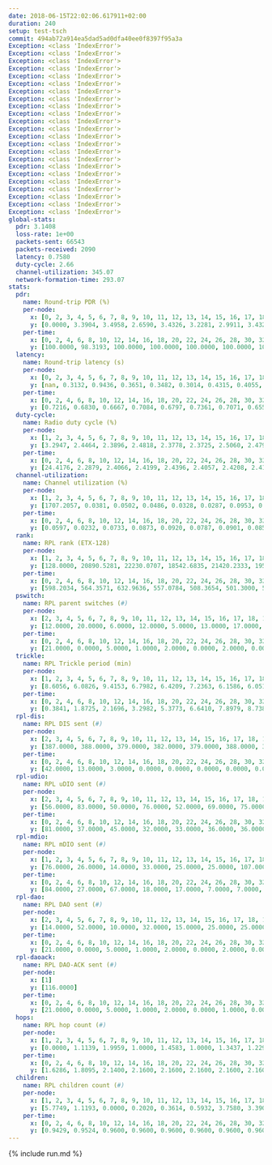```yaml
---
date: 2018-06-15T22:02:06.617911+02:00
duration: 240
setup: test-tsch
commit: 494ab72a914ea5dad5ad0dfa40ee0f8397f95a3a
Exception: <class 'IndexError'>
Exception: <class 'IndexError'>
Exception: <class 'IndexError'>
Exception: <class 'IndexError'>
Exception: <class 'IndexError'>
Exception: <class 'IndexError'>
Exception: <class 'IndexError'>
Exception: <class 'IndexError'>
Exception: <class 'IndexError'>
Exception: <class 'IndexError'>
Exception: <class 'IndexError'>
Exception: <class 'IndexError'>
Exception: <class 'IndexError'>
Exception: <class 'IndexError'>
Exception: <class 'IndexError'>
Exception: <class 'IndexError'>
Exception: <class 'IndexError'>
Exception: <class 'IndexError'>
Exception: <class 'IndexError'>
Exception: <class 'IndexError'>
Exception: <class 'IndexError'>
Exception: <class 'IndexError'>
Exception: <class 'IndexError'>
global-stats:
  pdr: 3.1408
  loss-rate: 1e+00
  packets-sent: 66543
  packets-received: 2090
  latency: 0.7580
  duty-cycle: 2.66
  channel-utilization: 345.07
  network-formation-time: 293.07
stats:
  pdr:
    name: Round-trip PDR (%)
    per-node:
      x: [0, 2, 3, 4, 5, 6, 7, 8, 9, 10, 11, 12, 13, 14, 15, 16, 17, 18, 19, 20, 21, 22, 23, 24, 25, 2085]
      y: [0.0000, 3.3904, 3.4958, 2.6590, 3.4326, 3.2281, 2.9911, 3.4321, 3.2632, 3.3453, 3.1650, 3.0548, 2.8088, 2.6638, 3.6832, 3.3632, 3.1723, 3.0035, 2.7490, 3.1013, 3.1178, 3.0742, 2.6753, 3.3820, 3.1351, 0.0000]
    per-time:
      x: [0, 2, 4, 6, 8, 10, 12, 14, 16, 18, 20, 22, 24, 26, 28, 30, 32, 34, 36, 38, 40, 42, 44, 46, 48, 50, 52, 54, 56, 58, 60, 62, 64, 66, 68, 70, 72, 74, 76, 78, 80, 82, 84, 86, 88, 90, 92, 94, 96, 98, 100, 102, 104, 106, 108, 110, 112, 114, 116, 118, 120, 122, 124, 126, 128, 130, 132, 134, 136, 138, 140, 142, 144, 146, 148, 150, 152, 154, 156, 158, 160, 162, 164, 166, 168, 170, 172, 174, 176, 178, 180, 182, 184, 186, 188, 190, 192, 194, 196, 198, 200, 202, 204, 206, 208, 210, 212, 214, 216, 218, 220, 222, 224, 226, 228, 230, 232, 234, 236]
      y: [100.0000, 98.3193, 100.0000, 100.0000, 100.0000, 100.0000, 100.0000, 100.0000, 100.0000, 100.0000, 99.1736, 99.1597, 100.0000, 100.0000, 100.0000, 100.0000, 100.0000, 10.9375, 0.0000, 0.0000, 0.0000, 0.5867, 0.1044, 0.0000, 0.0000, 0.0000, 0.0000, 0.0000, 0.0000, 0.0000, 0.0000, 0.0000, 0.0000, 0.0000, 0.0000, 0.0000, 0.0000, 0.0000, 0.0000, 0.0000, 0.0000, 0.0000, 0.0000, 0.0000, 0.0000, 0.0000, 0.0000, 0.0000, 0.0000, 0.0000, 0.0000, 0.0000, 0.0000, 0.0000, 0.0000, 0.0000, 0.0000, 0.0000, 0.0000, 0.0000, 0.0000, 0.0000, 0.0000, 0.0000, 0.0000, 0.0000, 0.0000, 0.0000, 0.0000, 0.0000, 0.0000, 0.0000, 0.0000, 0.0000, 0.0000, 0.0000, 0.0000, 0.0000, 0.0000, 0.0000, 0.0000, 0.0000, 0.0000, 0.0000, 0.0000, 0.0000, 0.0000, 0.0000, 0.0000, 0.0000, 0.0000, 0.0000, 0.0000, 0.0000, 0.0000, 0.0000, 0.0000, 0.0000, 0.0000, 0.0000, 0.0000, 0.0000, 0.0000, 0.0000, 0.0000, 0.0000, 0.0000, 0.0000, 0.0000, 0.0000, 0.0000, 0.0000, 0.0000, 0.0000, 0.0000, 0.0000, 0.0000, 0.0000, null]
  latency:
    name: Round-trip latency (s)
    per-node:
      x: [0, 2, 3, 4, 5, 6, 7, 8, 9, 10, 11, 12, 13, 14, 15, 16, 17, 18, 19, 20, 21, 22, 23, 24, 25, 2085]
      y: [nan, 0.3132, 0.9436, 0.3651, 0.3482, 0.3014, 0.4315, 0.4055, 0.5492, 0.8852, 0.7374, 0.8301, 0.5723, 0.6038, 0.7400, 0.6556, 0.7010, 0.9607, 0.8786, 0.9232, 1.1057, 1.2951, 1.1916, 1.0547, 1.4861, nan]
    per-time:
      x: [0, 2, 4, 6, 8, 10, 12, 14, 16, 18, 20, 22, 24, 26, 28, 30, 32, 34, 36, 38, 40, 42, 44, 46, 48, 50, 52, 54, 56, 58, 60, 62, 64, 66, 68, 70, 72, 74, 76, 78, 80, 82, 84, 86, 88, 90, 92, 94, 96, 98, 100, 102, 104, 106, 108, 110, 112, 114, 116, 118, 120, 122, 124, 126, 128, 130, 132, 134, 136, 138, 140, 142, 144, 146, 148, 150, 152, 154, 156, 158, 160, 162, 164, 166, 168, 170, 172, 174, 176, 178, 180, 182, 184, 186, 188, 190, 192, 194, 196, 198, 200, 202, 204, 206, 208, 210, 212, 214, 216, 218, 220, 222, 224, 226, 228, 230, 232, 234, 236]
      y: [0.7216, 0.6830, 0.6667, 0.7084, 0.6797, 0.7361, 0.7071, 0.6555, 0.6983, 0.7264, 0.7297, 0.7618, 0.6797, 0.7058, 0.6895, 0.7160, 0.6589, 1.7379, null, null, null, 5.3152, 4.8274, null, null, null, null, null, null, null, null, null, null, null, null, null, null, null, null, null, null, null, null, null, null, null, null, null, null, null, null, null, null, null, null, null, null, null, null, null, null, null, null, null, null, null, null, null, null, null, null, null, null, null, null, null, null, null, null, null, null, null, null, null, null, null, null, null, null, null, null, null, null, null, null, null, null, null, null, null, null, null, null, null, null, null, null, null, null, null, null, null, null, null, null, null, null, null, null]
  duty-cycle:
    name: Radio duty cycle (%)
    per-node:
      x: [1, 2, 3, 4, 5, 6, 7, 8, 9, 10, 11, 12, 13, 14, 15, 16, 17, 18, 19, 20, 21, 22, 23, 24, 25]
      y: [3.2947, 2.4464, 2.3896, 2.4818, 2.3778, 2.3725, 2.5060, 2.4794, 2.4563, 2.4077, 2.4799, 2.5210, 2.4656, 2.5334, 2.5072, 2.5331, 2.4816, 2.5068, 2.5614, 2.6962, 2.5469, 2.5598, 2.6103, 2.5553, 2.5108]
    per-time:
      x: [0, 2, 4, 6, 8, 10, 12, 14, 16, 18, 20, 22, 24, 26, 28, 30, 32, 34, 36, 38, 40, 42, 44, 46, 48, 50, 52, 54, 56, 58, 60, 62, 64, 66, 68, 70, 72, 74, 76, 78, 80, 82, 84, 86, 88, 90, 92, 94, 96, 98, 100, 102, 104, 106, 108, 110, 112, 114, 116, 118, 120, 122, 124, 126, 128, 130, 132, 134, 136, 138, 140, 142, 144, 146, 148, 150, 152, 154, 156, 158, 160, 162, 164, 166, 168, 170, 172, 174, 176, 178, 180, 182, 184, 186, 188, 190, 192, 194, 196, 198, 200, 202, 204, 206, 208, 210, 212, 214, 216, 218, 220, 222, 224, 226, 228, 230, 232, 234, 236, 238, 240]
      y: [24.4176, 2.2879, 2.4066, 2.4199, 2.4396, 2.4057, 2.4208, 2.4118, 2.4094, 2.4140, 2.4121, 2.4018, 2.4191, 2.4208, 2.4546, 2.4114, 2.4162, 2.4163, 2.4325, 6.1379, 2.2754, 2.3165, 2.3798, 2.6393, 3.6205, 3.2454, 2.4124, 2.5634, 2.6261, 2.4138, 2.2772, 2.2762, 2.2833, 2.3149, 2.3092, 2.3028, 2.3129, 2.3073, 2.3066, 2.3128, 2.2961, 2.3064, 2.2838, 2.2782, 2.2678, 2.2590, 2.2526, 2.2515, 2.2487, 2.2501, 2.2537, 2.2480, 2.2521, 2.2509, 2.2484, 2.2497, 2.2494, 2.2475, 2.2492, 2.2488, 2.2479, 2.2475, 2.2495, 2.2493, 2.2480, 2.2498, 2.2489, 2.2492, 2.2516, 2.2502, 2.2478, 2.2484, 2.2485, 2.2537, 2.2487, 2.2475, 2.2495, 2.2496, 2.2494, 2.2472, 2.2501, 2.2481, 2.2509, 2.2479, 2.2483, 2.2507, 2.2488, 2.2492, 2.2471, 2.2507, 2.2486, 2.2492, 2.2470, 2.2492, 2.2488, 2.2502, 2.2551, 2.2477, 2.2489, 2.2511, 2.2496, 2.2467, 2.2475, 2.2484, 2.2492, 2.2472, 2.2476, 2.2495, 2.2487, 2.2479, 2.2466, 2.2484, 2.2478, 2.2482, 2.2477, 2.2486, 2.2479, 2.2487, 2.2474, 2.2478, null]
  channel-utilization:
    name: Channel utilization (%)
    per-node:
      x: [1, 2, 3, 4, 5, 6, 7, 8, 9, 10, 11, 12, 13, 14, 15, 16, 17, 18, 19, 20, 21, 22, 23, 24, 25]
      y: [1707.2057, 0.0381, 0.0502, 0.0486, 0.0328, 0.0287, 0.0953, 0.0561, 0.0297, 0.0415, 0.0241, 0.0458, 0.0345, 0.0343, 0.0520, 0.0531, 0.0339, 0.0291, 0.0687, 0.0374, 0.0402, 0.0261, 0.0303, 0.0223, 0.0210]
    per-time:
      x: [0, 2, 4, 6, 8, 10, 12, 14, 16, 18, 20, 22, 24, 26, 28, 30, 32, 34, 36, 38, 40, 42, 44, 46, 48, 50, 52, 54, 56, 58, 60, 62, 64, 66, 68, 70, 72, 74, 76, 78, 80, 82, 84, 86, 88, 90, 92, 94, 96, 98, 100, 102, 104, 106, 108, 110, 112, 114, 116, 118, 120, 122, 124, 126, 128, 130, 132, 134, 136, 138, 140, 142, 144, 146, 148, 150, 152, 154, 156, 158, 160, 162, 164, 166, 168, 170, 172, 174, 176, 178, 180, 182, 184, 186, 188, 190, 192, 194, 196, 198, 200, 202, 204, 206, 208, 210, 212, 214, 216, 218, 220, 222, 224, 226, 228, 230, 232, 234, 236, 238, 240]
      y: [0.0597, 0.0232, 0.0733, 0.0873, 0.0920, 0.0787, 0.0901, 0.0852, 0.0822, 0.0883, 0.0854, 0.0813, 0.0899, 0.0905, 0.1045, 0.0851, 0.0872, 0.0863, 0.0948, 0.1080, 0.0298, 0.0441, 0.0638, 0.2025, 0.5696, 0.3744, 0.1009, 0.1705, 0.2051, 0.1061, 50830.6392, 0.0270, 0.0292, 0.0564, 0.0523, 0.0275, 0.0317, 0.0348, 0.0347, 0.0705, 0.0301, 0.0339, 0.0282, 0.0267, 0.0247, 0.0232, 0.0209, 0.0195, 0.0190, 0.0191, 0.0194, 0.0192, 0.0187, 0.0188, 0.0189, 0.0186, 0.0185, 0.0185, 0.0184, 0.0189, 0.0188, 0.0182, 0.0189, 0.0184, 0.0187, 0.0184, 0.0185, 0.0182, 0.0184, 0.0186, 0.0181, 0.0186, 0.0185, 0.0184, 0.0189, 0.0187, 0.0189, 0.0180, 0.0185, 0.0180, 0.0191, 0.0184, 0.0196, 0.0189, 0.0185, 0.0183, 0.0188, 0.0186, 0.0183, 0.0191, 0.0185, 0.0185, 0.0185, 0.0182, 0.0186, 0.0184, 0.0183, 0.0185, 0.0188, 0.0180, 0.0179, 0.0182, 0.0181, 0.0180, 0.0182, 0.0181, 0.0181, 0.0185, 0.0187, 0.0178, 0.0179, 0.0184, 0.0184, 0.0181, 0.0179, 0.0183, 0.0183, 0.0180, 0.0180, 0.0188, null]
  rank:
    name: RPL rank (ETX-128)
    per-node:
      x: [1, 2, 3, 4, 5, 6, 7, 8, 9, 10, 11, 12, 13, 14, 15, 16, 17, 18, 19, 20, 21, 22, 23, 24, 25]
      y: [128.0000, 20890.5281, 22230.0707, 18542.6835, 21420.2333, 19599.8590, 20169.7978, 17690.2857, 27457.1818, 21074.7579, 30191.6699, 22706.4835, 20007.6064, 31386.9037, 42672.6581, 33057.7586, 25056.9744, 29578.5050, 33610.1176, 29981.8116, 31160.5122, 31081.6554, 25945.7928, 27447.5327, 26128.8952]
    per-time:
      x: [0, 2, 4, 6, 8, 10, 12, 14, 16, 18, 20, 22, 24, 26, 28, 30, 32, 34, 36, 38, 40, 42, 44, 46, 48, 50, 52, 54, 56, 58, 60, 62, 64, 66, 68, 70, 72, 74, 76, 78, 80, 82, 84, 86, 88, 90, 92, 94, 96, 98, 100, 102, 104, 106, 108, 110, 112, 114, 116, 118, 120, 122, 124, 126, 128, 130, 132, 134, 136, 138, 140, 142, 144, 146, 148, 150, 152, 154, 156, 158, 160, 162, 164, 166, 168, 170, 172, 174, 176, 178, 180, 182, 184, 186, 188, 190, 192, 194, 196, 198, 200, 202, 204, 206, 208, 210, 212, 214, 216, 218, 220, 222, 224, 226, 228, 230, 232, 234, 236, 238, 240]
      y: [598.2034, 564.3571, 632.9636, 557.0784, 508.3654, 501.3000, 524.4808, 499.6600, 492.7255, 489.1600, 483.5200, 481.8600, 492.5577, 486.1800, 522.0185, 493.7843, 476.2800, 479.2800, 472.7800, 192.4111, 503.1244, 1224.5561, 1660.3144, 4363.5990, 21243.2882, 35599.9669, 37863.2039, 27683.6590, 34453.9848, 53568.0000, 61174.5333, 61024.1724, 63112.5185, 65535.0000, 60503.6923, 63112.5185, 62344.4146, 64200.1633, 62809.7083, 65535.0000, 65535.0000, 62865.3265, 62809.7083, 65535.0000, 61999.4865, 63552.9697, 60084.4167, 57359.1250, 53271.1875, 55472.3846, 52453.6000, 49183.2500, 52453.6000, 51000.1111, 43732.6667, 39372.2000, 43732.6667, 39372.2000, 39372.2000, 43732.6667, 39372.2000, 39372.2000, 43732.6667, 43732.6667, 39372.2000, 39372.2000, 43732.6667, 39372.2000, 39372.2000, 43732.6667, 43732.6667, 43732.6667, 39372.2000, 43732.6667, 43732.6667, 43732.6667, 39372.2000, 43732.6667, 39372.2000, 39372.2000, 43732.6667, 39372.2000, 39372.2000, 43732.6667, 32831.5000, 39372.2000, 43732.6667, 39372.2000, 39372.2000, 43732.6667, 43732.6667, 43732.6667, 43732.6667, 39372.2000, 39372.2000, 43732.6667, 39372.2000, 43732.6667, 43732.6667, 21930.3333, 128.0000, 128.0000, 128.0000, 128.0000, 128.0000, 128.0000, 128.0000, 128.0000, 128.0000, 128.0000, 128.0000, 128.0000, 128.0000, 128.0000, 128.0000, 128.0000, 128.0000, 128.0000, 128.0000, 128.0000, null]
  pswitch:
    name: RPL parent switches (#)
    per-node:
      x: [2, 3, 4, 5, 6, 7, 8, 9, 10, 11, 12, 13, 14, 15, 16, 17, 18, 19, 20, 21, 22, 23, 24, 25]
      y: [12.0000, 20.0000, 6.0000, 12.0000, 5.0000, 13.0000, 17.0000, 9.0000, 17.0000, 7.0000, 11.0000, 16.0000, 18.0000, 29.0000, 9.0000, 18.0000, 8.0000, 131.0000, 26.0000, 42.0000, 30.0000, 16.0000, 12.0000, 12.0000]
    per-time:
      x: [0, 2, 4, 6, 8, 10, 12, 14, 16, 18, 20, 22, 24, 26, 28, 30, 32, 34, 36, 38, 40, 42, 44, 46, 48, 50, 52, 54, 56, 58]
      y: [21.0000, 0.0000, 5.0000, 1.0000, 2.0000, 0.0000, 2.0000, 0.0000, 1.0000, 0.0000, 0.0000, 0.0000, 2.0000, 0.0000, 4.0000, 1.0000, 0.0000, 0.0000, 0.0000, 1.0000, 2.0000, 5.0000, 5.0000, 80.0000, 82.0000, 35.0000, 26.0000, 92.0000, 114.0000, 15.0000]
  trickle:
    name: RPL Trickle period (min)
    per-node:
      x: [1, 2, 3, 4, 5, 6, 7, 8, 9, 10, 11, 12, 13, 14, 15, 16, 17, 18, 19, 20, 21, 22, 23, 24, 25]
      y: [8.6056, 6.0826, 9.4153, 6.7982, 6.4209, 7.2363, 6.1586, 6.0510, 5.5020, 5.9428, 5.7901, 5.8364, 5.1578, 4.1233, 2.6989, 4.3532, 5.5985, 5.4755, 1.7986, 4.2662, 13.7353, 4.0739, 5.4103, 5.8843, 5.7416]
    per-time:
      x: [0, 2, 4, 6, 8, 10, 12, 14, 16, 18, 20, 22, 24, 26, 28, 30, 32, 34, 36, 38, 40, 42, 44, 46, 48, 50, 52, 54, 56, 58, 60, 62, 64, 66, 68, 70, 72, 74, 76, 78, 80, 82, 84, 86, 88, 90, 92, 94, 96, 98, 100, 102, 104, 106, 108, 110, 112, 114, 116, 118, 120, 122, 124, 126, 128, 130, 132, 134, 136, 138, 140, 142, 144, 146, 148, 150, 152, 154, 156, 158, 160, 162, 164, 166, 168, 170, 172, 174, 176, 178, 180, 182, 184, 186, 188, 190, 192, 194, 196, 198, 200, 202, 204, 206, 208, 210, 212, 214, 216, 218, 220, 222, 224, 226, 228, 230, 232, 234, 236, 238, 240]
      y: [0.3841, 1.8725, 2.1696, 3.2982, 5.3773, 6.6410, 7.8979, 8.7381, 8.7381, 13.2820, 14.6801, 17.4763, 17.4763, 17.4763, 17.4763, 17.4763, 17.4763, 17.4763, 17.4763, 17.4763, 16.7699, 1.7129, 1.9610, 2.7455, 2.4086, 1.9707, 2.3456, 2.2122, 3.0917, 4.1188, 2.0298, 1.8667, 0.3919, 0.0710, 1.0713, 0.7155, 0.9241, 0.4277, 0.7950, 0.0683, 0.0733, 0.7830, 0.7979, 0.0701, 0.5535, 0.1324, 0.3356, 0.6059, 0.6187, 0.3098, 0.7100, 1.1435, 0.9284, 1.9949, 2.9582, 3.5362, 2.9582, 5.2838, 7.0315, 5.8709, 7.0315, 7.0315, 5.8709, 5.8709, 7.0315, 7.0315, 5.8709, 7.0315, 7.0315, 5.8709, 5.8709, 5.8709, 7.0315, 5.8709, 3.0492, 0.5916, 1.3517, 1.5019, 1.7886, 3.5362, 2.9582, 3.5362, 1.8978, 0.5916, 1.6725, 1.7886, 2.2300, 3.5362, 3.5362, 2.9582, 2.9582, 5.8709, 5.8709, 7.0315, 7.0315, 5.8709, 7.0315, 5.8709, 5.8709, 11.6736, 17.4763, 17.4763, 17.4763, 17.4763, 17.4763, 17.4763, 17.4763, 8.8747, 1.6384, 2.1845, 4.3691, 4.3691, 8.7381, 8.7381, 8.7381, 8.7381, 13.1072, 17.4763, 17.4763, 0.8192, null]
  rpl-dis:
    name: RPL DIS sent (#)
    per-node:
      x: [2, 3, 4, 5, 6, 7, 8, 9, 10, 11, 12, 13, 14, 15, 16, 17, 18, 19, 20, 21, 22, 23, 24, 25]
      y: [387.0000, 388.0000, 379.0000, 382.0000, 379.0000, 388.0000, 386.0000, 385.0000, 379.0000, 385.0000, 374.0000, 392.0000, 373.0000, 374.0000, 390.0000, 376.0000, 388.0000, 358.0000, 379.0000, 382.0000, 370.0000, 385.0000, 378.0000, 385.0000]
    per-time:
      x: [0, 2, 4, 6, 8, 10, 12, 14, 16, 18, 20, 22, 24, 26, 28, 30, 32, 34, 36, 38, 40, 42, 44, 46, 48, 50, 52, 54, 56, 58, 60, 62, 64, 66, 68, 70, 72, 74, 76, 78, 80, 82, 84, 86, 88, 90, 92, 94, 96, 98, 100, 102, 104, 106, 108, 110, 112, 114, 116, 118, 120, 122, 124, 126, 128, 130, 132, 134, 136, 138, 140, 142, 144, 146, 148, 150, 152, 154, 156, 158, 160, 162, 164, 166, 168, 170, 172, 174, 176, 178, 180, 182, 184, 186, 188, 190, 192, 194, 196, 198, 200, 202, 204, 206, 208, 210, 212, 214, 216, 218, 220, 222, 224, 226, 228, 230, 232, 234, 236, 238, 240]
      y: [42.0000, 13.0000, 3.0000, 0.0000, 0.0000, 0.0000, 0.0000, 0.0000, 0.0000, 0.0000, 0.0000, 0.0000, 0.0000, 0.0000, 0.0000, 0.0000, 0.0000, 0.0000, 0.0000, 0.0000, 1.0000, 1.0000, 3.0000, 0.0000, 9.0000, 55.0000, 60.0000, 67.0000, 82.0000, 99.0000, 99.0000, 97.0000, 94.0000, 103.0000, 92.0000, 93.0000, 91.0000, 101.0000, 96.0000, 96.0000, 97.0000, 100.0000, 91.0000, 102.0000, 96.0000, 92.0000, 99.0000, 94.0000, 101.0000, 87.0000, 96.0000, 98.0000, 89.0000, 98.0000, 100.0000, 93.0000, 99.0000, 99.0000, 94.0000, 104.0000, 103.0000, 95.0000, 98.0000, 93.0000, 98.0000, 97.0000, 93.0000, 102.0000, 91.0000, 99.0000, 95.0000, 94.0000, 92.0000, 97.0000, 94.0000, 101.0000, 105.0000, 87.0000, 96.0000, 91.0000, 97.0000, 96.0000, 103.0000, 95.0000, 100.0000, 99.0000, 97.0000, 95.0000, 100.0000, 94.0000, 94.0000, 105.0000, 93.0000, 97.0000, 97.0000, 100.0000, 96.0000, 98.0000, 94.0000, 99.0000, 94.0000, 93.0000, 96.0000, 95.0000, 94.0000, 102.0000, 95.0000, 94.0000, 97.0000, 93.0000, 97.0000, 96.0000, 97.0000, 94.0000, 91.0000, 93.0000, 102.0000, 93.0000, 94.0000, 96.0000, 40.0000]
  rpl-udio:
    name: RPL uDIO sent (#)
    per-node:
      x: [2, 3, 4, 5, 6, 7, 8, 9, 10, 11, 12, 13, 14, 15, 16, 17, 18, 19, 20, 21, 22, 23, 24, 25]
      y: [56.0000, 83.0000, 50.0000, 76.0000, 52.0000, 69.0000, 75.0000, 71.0000, 71.0000, 64.0000, 70.0000, 78.0000, 84.0000, 167.0000, 100.0000, 60.0000, 66.0000, 265.0000, 116.0000, 125.0000, 67.0000, 60.0000, 63.0000, 52.0000]
    per-time:
      x: [0, 2, 4, 6, 8, 10, 12, 14, 16, 18, 20, 22, 24, 26, 28, 30, 32, 34, 36, 38, 40, 42, 44, 46, 48, 50, 52, 54, 56, 58, 60, 62, 64, 66, 68, 70, 72, 74, 76, 78, 80, 82, 84, 86, 88, 90, 92, 94, 96, 98, 100, 102, 104, 106, 108, 110, 112, 114, 116, 118, 120, 122, 124, 126, 128, 130, 132, 134, 136, 138, 140, 142, 144, 146, 148, 150, 152, 154, 156, 158, 160, 162, 164, 166, 168, 170, 172, 174, 176, 178, 180, 182, 184, 186, 188, 190, 192, 194, 196, 198]
      y: [81.0000, 37.0000, 45.0000, 32.0000, 33.0000, 36.0000, 36.0000, 30.0000, 34.0000, 31.0000, 28.0000, 34.0000, 32.0000, 36.0000, 34.0000, 30.0000, 34.0000, 36.0000, 33.0000, 34.0000, 28.0000, 49.0000, 35.0000, 184.0000, 175.0000, 27.0000, 2.0000, 135.0000, 183.0000, 32.0000, 14.0000, 12.0000, 15.0000, 19.0000, 14.0000, 13.0000, 18.0000, 29.0000, 25.0000, 17.0000, 20.0000, 31.0000, 25.0000, 25.0000, 23.0000, 21.0000, 15.0000, 8.0000, 5.0000, 7.0000, 5.0000, 4.0000, 3.0000, 6.0000, 2.0000, 2.0000, 3.0000, 1.0000, 2.0000, 3.0000, 1.0000, 1.0000, 3.0000, 3.0000, 1.0000, 2.0000, 2.0000, 1.0000, 4.0000, 2.0000, 2.0000, 1.0000, 1.0000, 4.0000, 2.0000, 2.0000, 2.0000, 2.0000, 2.0000, 3.0000, 1.0000, 2.0000, 3.0000, 2.0000, 2.0000, 1.0000, 2.0000, 3.0000, 1.0000, 3.0000, 2.0000, 2.0000, 2.0000, 1.0000, 1.0000, 2.0000, 1.0000, 2.0000, 3.0000, 0.0000]
  rpl-mdio:
    name: RPL mDIO sent (#)
    per-node:
      x: [1, 2, 3, 4, 5, 6, 7, 8, 9, 10, 11, 12, 13, 14, 15, 16, 17, 18, 19, 20, 21, 22, 23, 24, 25]
      y: [76.0000, 26.0000, 14.0000, 33.0000, 25.0000, 25.0000, 107.0000, 29.0000, 98.0000, 49.0000, 21.0000, 105.0000, 74.0000, 73.0000, 113.0000, 131.0000, 25.0000, 141.0000, 140.0000, 18.0000, 48.0000, 89.0000, 15.0000, 18.0000, 20.0000]
    per-time:
      x: [0, 2, 4, 6, 8, 10, 12, 14, 16, 18, 20, 22, 24, 26, 28, 30, 32, 34, 36, 38, 40, 42, 44, 46, 48, 50, 52, 54, 56, 58, 60, 62, 64, 66, 68, 70, 72, 74, 76, 78, 80, 82, 84, 86, 88, 90, 92, 94, 96, 98, 100, 102, 104, 106, 108, 110, 112, 114, 116, 118, 120, 122, 124, 126, 128, 130, 132, 134, 136, 138, 140, 142, 144, 146, 148, 150, 152, 154, 156, 158, 160, 162, 164, 166, 168, 170, 172, 174, 176, 178, 180, 182, 184, 186, 188, 190, 192, 194, 196, 198, 200, 202, 204, 206, 208, 210, 212, 214, 216, 218, 220, 222, 224, 226, 228, 230, 232, 234, 236, 238, 240]
      y: [84.0000, 27.0000, 67.0000, 18.0000, 17.0000, 7.0000, 7.0000, 6.0000, 6.0000, 5.0000, 6.0000, 0.0000, 0.0000, 5.0000, 2.0000, 4.0000, 6.0000, 3.0000, 3.0000, 3.0000, 15.0000, 75.0000, 96.0000, 44.0000, 65.0000, 29.0000, 18.0000, 15.0000, 27.0000, 44.0000, 37.0000, 34.0000, 39.0000, 41.0000, 26.0000, 60.0000, 81.0000, 91.0000, 82.0000, 21.0000, 74.0000, 83.0000, 37.0000, 34.0000, 19.0000, 5.0000, 1.0000, 0.0000, 2.0000, 3.0000, 1.0000, 1.0000, 1.0000, 0.0000, 0.0000, 0.0000, 1.0000, 0.0000, 0.0000, 0.0000, 0.0000, 0.0000, 0.0000, 0.0000, 0.0000, 1.0000, 0.0000, 0.0000, 0.0000, 0.0000, 0.0000, 0.0000, 1.0000, 0.0000, 2.0000, 3.0000, 1.0000, 0.0000, 1.0000, 0.0000, 0.0000, 0.0000, 6.0000, 2.0000, 1.0000, 0.0000, 0.0000, 1.0000, 0.0000, 1.0000, 0.0000, 0.0000, 0.0000, 0.0000, 0.0000, 0.0000, 1.0000, 0.0000, 0.0000, 0.0000, 0.0000, 0.0000, 0.0000, 0.0000, 0.0000, 0.0000, 1.0000, 0.0000, 5.0000, 1.0000, 0.0000, 1.0000, 0.0000, 0.0000, 0.0000, 0.0000, 1.0000, 0.0000, 0.0000, 4.0000, 1.0000]
  rpl-dao:
    name: RPL DAO sent (#)
    per-node:
      x: [2, 3, 4, 5, 6, 7, 8, 9, 10, 11, 12, 13, 14, 15, 16, 17, 18, 19, 20, 21, 22, 23, 24, 25]
      y: [14.0000, 52.0000, 10.0000, 32.0000, 15.0000, 25.0000, 25.0000, 13.0000, 63.0000, 20.0000, 35.0000, 23.0000, 63.0000, 91.0000, 20.0000, 72.0000, 17.0000, 22.0000, 73.0000, 100.0000, 74.0000, 59.0000, 42.0000, 45.0000]
    per-time:
      x: [0, 2, 4, 6, 8, 10, 12, 14, 16, 18, 20, 22, 24, 26, 28, 30, 32, 34, 36, 38, 40, 42, 44, 46, 48, 50, 52, 54, 56, 58]
      y: [21.0000, 0.0000, 5.0000, 1.0000, 2.0000, 0.0000, 2.0000, 0.0000, 1.0000, 0.0000, 0.0000, 0.0000, 2.0000, 0.0000, 17.0000, 1.0000, 1.0000, 2.0000, 2.0000, 1.0000, 10.0000, 23.0000, 29.0000, 134.0000, 233.0000, 163.0000, 149.0000, 124.0000, 67.0000, 15.0000]
  rpl-daoack:
    name: RPL DAO-ACK sent (#)
    per-node:
      x: [1]
      y: [116.0000]
    per-time:
      x: [0, 2, 4, 6, 8, 10, 12, 14, 16, 18, 20, 22, 24, 26, 28, 30, 32, 34, 36, 38, 40, 42, 44, 46, 48]
      y: [21.0000, 0.0000, 5.0000, 1.0000, 2.0000, 0.0000, 1.0000, 0.0000, 1.0000, 0.0000, 0.0000, 0.0000, 2.0000, 0.0000, 17.0000, 1.0000, 1.0000, 2.0000, 2.0000, 1.0000, 3.0000, 9.0000, 18.0000, 22.0000, 7.0000]
  hops:
    name: RPL hop count (#)
    per-node:
      x: [1, 2, 3, 4, 5, 6, 7, 8, 9, 10, 11, 12, 13, 14, 15, 16, 17, 18, 19, 20, 21, 22, 23, 24, 25]
      y: [0.0000, 1.1139, 1.9959, 1.0000, 1.4583, 1.0000, 1.3437, 1.2292, 2.1147, 1.9966, 2.3437, 1.8854, 2.1140, 2.2292, 2.3437, 2.1139, 2.5739, 3.3440, 3.1140, 3.3447, 3.1147, 3.3623, 4.3447, 4.1142, 4.1147]
    per-time:
      x: [0, 2, 4, 6, 8, 10, 12, 14, 16, 18, 20, 22, 24, 26, 28, 30, 32, 34, 36, 38, 40, 42, 44, 46, 48, 50, 52, 54, 56, 58, 60, 62, 64, 66, 68, 70, 72, 74, 76, 78, 80, 82, 84, 86, 88, 90, 92, 94, 96, 98, 100, 102, 104, 106, 108, 110, 112, 114, 116, 118, 120, 122, 124, 126, 128, 130, 132, 134, 136, 138, 140, 142, 144, 146, 148, 150, 152, 154, 156, 158, 160, 162, 164, 166, 168, 170, 172, 174, 176, 178, 180, 182, 184, 186, 188, 190, 192, 194, 196, 198, 200, 202, 204, 206, 208, 210, 212, 214, 216, 218, 220, 222, 224, 226, 228, 230, 232, 234, 236, 238, 240]
      y: [1.6286, 1.8095, 2.1400, 2.1600, 2.1600, 2.1600, 2.1600, 2.1600, 2.1600, 2.1600, 2.1600, 2.1600, 2.1600, 2.1600, 2.2200, 2.1200, 2.1200, 2.1200, 2.1200, 2.1200, 2.1200, 2.1281, 2.1341, null, 3.4400, 3.7200, null, 3.7200, 3.7200, 3.7200, 3.7200, 3.7200, null, 3.7200, 3.7200, 3.7200, null, null, null, 3.7200, null, 3.7200, 3.7200, 3.7200, 3.7200, 3.7200, 3.7200, 3.7200, 3.7200, 3.7200, 3.7200, 3.7200, 3.7200, 3.7200, 3.7200, 3.7200, 3.7200, 3.7200, 3.7200, 3.7200, 3.7200, 3.7200, 3.7200, 3.7200, 3.7200, 3.7200, 3.7200, 3.7200, 3.7200, 3.7200, 3.7200, 3.7200, 3.7200, 3.7200, 3.7200, 3.7200, 3.7200, 3.7200, 3.7200, 3.7200, 3.7200, 3.7200, 3.7200, 3.7200, 3.7200, 3.7200, 3.7200, 3.7200, 3.7200, 3.7200, 3.7200, 3.7200, 3.7200, 3.7200, 3.7200, 3.7200, 3.7200, 3.7200, 3.7200, 3.7200, 3.7200, 3.7200, 3.7200, 3.7200, 3.7200, 3.7200, 3.7200, 3.7200, 3.7200, 3.7200, 3.7200, 3.7200, 3.7200, 3.7200, 3.7200, 3.7200, 3.7200, 3.7200, 3.7200, 3.7200, null]
  children:
    name: RPL children count (#)
    per-node:
      x: [1, 2, 3, 4, 5, 6, 7, 8, 9, 10, 11, 12, 13, 14, 15, 16, 17, 18, 19, 20, 21, 22, 23, 24, 25]
      y: [5.7749, 1.1193, 0.0000, 0.2020, 0.3614, 0.5932, 3.7580, 3.3905, 0.1147, 0.2292, 0.0000, 0.2251, 0.0000, 0.1146, 2.9668, 1.1390, 0.8711, 0.1357, 1.0000, 0.9816, 1.0122, 0.0000, 0.0000, 0.0000, 0.0000]
    per-time:
      x: [0, 2, 4, 6, 8, 10, 12, 14, 16, 18, 20, 22, 24, 26, 28, 30, 32, 34, 36, 38, 40, 42, 44, 46, 48, 50, 52, 54, 56, 58, 60, 62, 64, 66, 68, 70, 72, 74, 76, 78, 80, 82, 84, 86, 88, 90, 92, 94, 96, 98, 100, 102, 104, 106, 108, 110, 112, 114, 116, 118, 120, 122, 124, 126, 128, 130, 132, 134, 136, 138, 140, 142, 144, 146, 148, 150, 152, 154, 156, 158, 160, 162, 164, 166, 168, 170, 172, 174, 176, 178, 180, 182, 184, 186, 188, 190, 192, 194, 196, 198, 200, 202, 204, 206, 208, 210, 212, 214, 216, 218, 220, 222, 224, 226, 228, 230, 232, 234, 236, 238, 240]
      y: [0.9429, 0.9524, 0.9600, 0.9600, 0.9600, 0.9600, 0.9600, 0.9600, 0.9600, 0.9600, 0.9600, 0.9600, 0.9600, 0.9600, 0.9600, 0.9600, 0.9600, 0.9600, 0.9600, 0.9600, 0.9600, 0.9600, 0.9600, null, 0.9600, 0.9600, null, 0.9600, 0.9600, 0.9600, 0.9600, 0.9600, null, 0.9600, 0.9600, 0.9600, null, null, null, 0.9600, null, 0.9600, 0.9600, 0.9600, 0.9600, 0.9600, 0.9600, 0.9600, 0.9600, 0.9600, 0.9600, 0.9600, 0.9600, 0.9600, 0.9600, 0.9600, 0.9600, 0.9600, 0.9600, 0.9600, 0.9600, 0.9600, 0.9600, 0.9600, 0.9600, 0.9600, 0.9600, 0.9600, 0.9600, 0.9600, 0.9600, 0.9600, 0.9600, 0.9600, 0.9600, 0.9600, 0.9600, 0.9600, 0.9600, 0.9600, 0.9600, 0.9600, 0.9600, 0.9600, 0.9600, 0.9600, 0.9600, 0.9600, 0.9600, 0.9600, 0.9600, 0.9600, 0.9600, 0.9600, 0.9600, 0.9600, 0.9600, 0.9600, 0.9600, 0.9600, 0.9600, 0.9600, 0.9600, 0.9600, 0.9600, 0.9600, 0.9600, 0.9600, 0.9600, 0.9600, 0.9600, 0.9600, 0.9600, 0.9600, 0.9600, 0.9600, 0.9600, 0.9600, 0.9600, 0.9600, null]
---
```


{% include run.md %}
